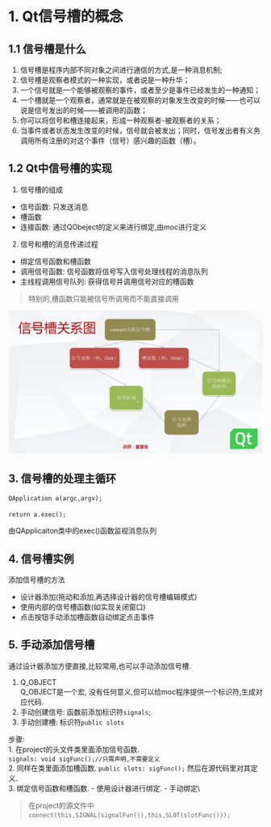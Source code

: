 # 1. Qt信号槽的概念

## 1.1 信号槽是什么
1. 信号槽是程序内部不同对象之间进行通信的方式,是一种消息机制;
1. 信号槽是观察者模式的一种实现，或者说是一种升华；
2. 一个信号就是一个能够被观察的事件，或者至少是事件已经发生的一种通知；
3. 一个槽就是一个观察者，通常就是在被观察的对象发生改变的时候——也可以说是信号发出的时候——被调用的函数；
4. 你可以将信号和槽连接起来，形成一种观察者-被观察者的关系；
5. 当事件或者状态发生改变的时候，信号就会被发出；同时，信号发出者有义务调用所有注册的对这个事件（信号）感兴趣的函数（槽）。

## 1.2 Qt中信号槽的实现

1. 信号槽的组成
- 信号函数: 只发送消息
- 槽函数
- 连接函数: 通过QObeject的定义来进行绑定,由moc进行定义

2. 信号和槽的消息传递过程
- 绑定信号函数和槽函数
- 调用信号函数: 信号函数将信号写入信号处理线程的消息队列
- 主线程调用信号队列: 获得信号并调用信号对应的槽函数
> 特别的,槽函数只能被信号所调用而不能直接调用

![avatar](img1.png)

## 3. 信号槽的处理主循环

```
QApplication a(argc,argv);

return a.exec();
```
由QApplicaiton类中的exec()函数监视消息队列

## 4. 信号槽实例

添加信号槽的方法
   - 设计器添加(拖动和添加,再选择设计器的信号槽编辑模式)
   - 使用内部的信号槽函数(如实现关闭窗口)
   - 点击按钮手动添加槽函数自动绑定点击事件


## 5. 手动添加信号槽
通过设计器添加方便直接,比较常用,也可以手动添加信号槽.

1. Q_OBJECT\
   Q_OBJECT是一个宏, 没有任何意义,但可以给moc程序提供一个标识符,生成对应代码.
2. 手动创建信号: 函数前添加标识符`signals`;
3. 手动创建槽: 标识符`public slots`

步骤:\
    1. 在project的头文件类里面添加信号函数.\
    ```
    signals:
        void sigFunc();//只需声明,不需要定义
    ```\
    2. 同样在类里面添加槽函数.
    ```
    public slots:
        sigFunc();
    ```
    然后在源代码里对其定义.\
    3. 绑定信号函数和槽函数.
    - 使用设计器进行绑定.
    - 手动绑定\
> 在project的源文件中\
> ```connect(this,SIGNAL(signalFun()),this,SLOT(slotFunc()));```